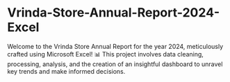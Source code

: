 # Vrinda-Store-Annual-Report-2024-Excel
Welcome to the Vrinda Store Annual Report for the year 2024, meticulously crafted using Microsoft Excel! 📊 This project involves data cleaning, processing, analysis, and the creation of an insightful dashboard to unravel key trends and make informed decisions.
